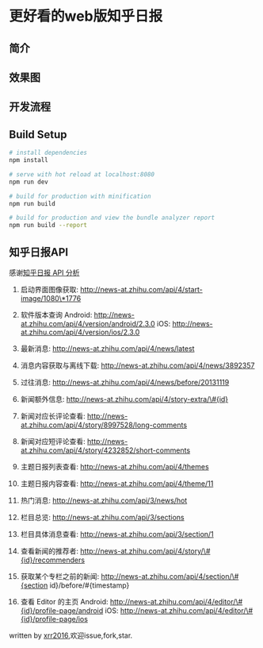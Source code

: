 # 更好看的web版知乎日报

## 简介

## 效果图    

## 开发流程

## Build Setup

``` bash
# install dependencies
npm install

# serve with hot reload at localhost:8080
npm run dev

# build for production with minification
npm run build

# build for production and view the bundle analyzer report
npm run build --report
```
## 知乎日报API

感谢[知乎日报 API 分析](https://github.com/izzyleung/ZhihuDailyPurify/wiki/%E7%9F%A5%E4%B9%8E%E6%97%A5%E6%8A%A5-API-%E5%88%86%E6%9E%90)  

1. 启动界面图像获取: http://news-at.zhihu.com/api/4/start-image/1080\*1776

2. 软件版本查询
   Android: http://news-at.zhihu.com/api/4/version/android/2.3.0
   iOS: http://news-at.zhihu.com/api/4/version/ios/2.3.0

3. 最新消息: http://news-at.zhihu.com/api/4/news/latest      

4. 消息内容获取与离线下载: http://news-at.zhihu.com/api/4/news/3892357

5. 过往消息: http://news-at.zhihu.com/api/4/news/before/20131119

6. 新闻额外信息: http://news-at.zhihu.com/api/4/story-extra/\#{id}

7. 新闻对应长评论查看: http://news-at.zhihu.com/api/4/story/8997528/long-comments

8. 新闻对应短评论查看: http://news-at.zhihu.com/api/4/story/4232852/short-comments

9. 主题日报列表查看: http://news-at.zhihu.com/api/4/themes

10. 主题日报内容查看: http://news-at.zhihu.com/api/4/theme/11

11. 热门消息: http://news-at.zhihu.com/api/3/news/hot

12. 栏目总览: http://news-at.zhihu.com/api/3/sections

13. 栏目具体消息查看: http://news-at.zhihu.com/api/3/section/1

14. 查看新闻的推荐者: http://news-at.zhihu.com/api/4/story/\#{id}/recommenders

15. 获取某个专栏之前的新闻: http://news-at.zhihu.com/api/4/section/\#{section id}/before/\#{timestamp}

16. 查看 Editor 的主页
    Android: http://news-at.zhihu.com/api/4/editor/\#{id}/profile-page/android
    iOS: http://news-at.zhihu.com/api/4/editor/\#{id}/profile-page/ios

written by [xrr2016](https://github.com/xrr2016),欢迎issue,fork,star.
